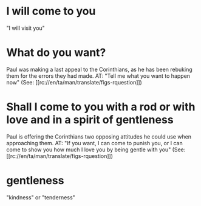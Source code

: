 # I will come to you

"I will visit you"

# What do you want?

Paul was making a last appeal to the Corinthians, as he has been rebuking them for the errors they had made. AT: "Tell me what you want to happen now" (See: [[rc://en/ta/man/translate/figs-rquestion]])

# Shall I come to you with a rod or with love and in a spirit of gentleness

Paul is offering the Corinthians two opposing attitudes he could use when approaching them. AT: "If you want, I can come to punish you, or I can come to show you how much I love you by being gentle with you" (See: [[rc://en/ta/man/translate/figs-rquestion]])

# gentleness

"kindness" or "tenderness"